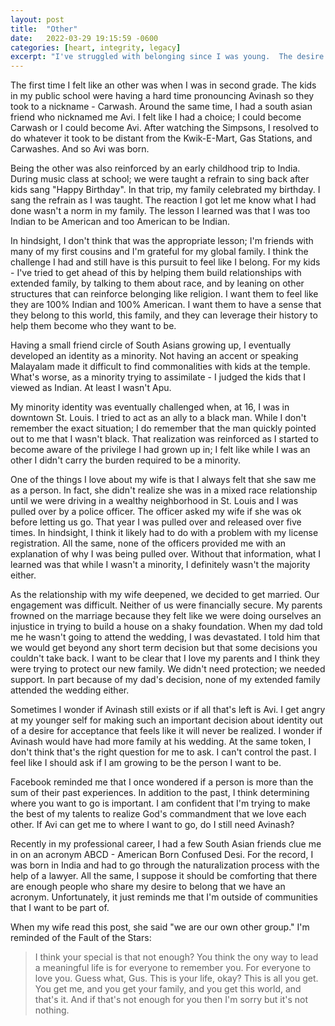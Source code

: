 ```yaml
---
layout: post
title:  "Other"
date:   2022-03-29 19:15:59 -0600
categories: [heart, integrity, legacy]
excerpt: "I've struggled with belonging since I was young.  The desire to belong has driven me for so long that I think it's a major part of my identify.  In this blog post, I talk about that desire nad how it's affected who I am right now.  I suspect, if I'm honest with myself, the desire to belong is underneath the anger and self-deprecation that exacerbates my depression."
---
```

The first time I felt like an other was when I was in second grade.  The kids in my public school were having a hard time pronouncing Avinash so they took to a nickname - Carwash.  Around the same time, I had a south asian friend who nicknamed me Avi.  I felt like I had a choice; I could become Carwash or I could become Avi.  After watching the Simpsons, I resolved to do whatever it took to be distant from the Kwik-E-Mart, Gas Stations, and Carwashes.  And so Avi was born.

Being the other was also reinforced by an early childhood trip to India.  During music class at school; we were taught a refrain to sing back after kids sang "Happy Birthday".  In that trip, my family celebrated my birthday.  I sang the refrain as I was taught.  The reaction I got let me know what I had done wasn't a norm in my family.  The lesson I learned was that I was too Indian to be American and too American to be Indian.  

In hindsight, I don't think that was the appropriate lesson; I'm friends with many of my first cousins and I'm grateful for my global family.  I think the challenge I had and still have is this pursuit to feel like I belong.  For my kids - I've tried to get ahead of this by helping them build relationships with extended family, by talking to them about race, and by leaning on other structures that can reinforce belonging like religion.  I want them to feel like they are 100% Indian and 100% American.  I want them to have a sense that they belong to this world, this family, and they can leverage their history to help them become who they want to be.

Having a small friend circle of South Asians growing up, I eventually developed an identity as a minority.  Not having an accent or speaking Malayalam made it difficult to find commonalities with kids at the temple.  What's worse, as a minority trying to assimilate - I judged the kids that I viewed as Indian.  At least I wasn't Apu.  

My minority identity was eventually challenged when, at 16, I was in downtown St. Louis.   I tried to act as an ally to a black man.  While I don't remember the exact situation; I do remember that the man quickly pointed out to me that I wasn't black.  That realization was reinforced as I started to become aware of the privilege I had grown up in; I felt like while I was an other I didn't carry the burden required to be a minority.

One of the things I love about my wife is that I always felt that she saw me as a person.  In fact, she didn't realize she was in a mixed race relationship until we were driving in a wealthy neighborhood in St. Louis and I was pulled over by a police officer.  The officer asked my wife if she was ok before letting us go.  That year I was pulled over and released over five times.  In hindsight, I think it likely had to do with a problem with my license registration.  All the same, none of the officers provided me with an explanation of why I was being pulled over.  Without that information, what I learned was that while I wasn't a minority, I definitely wasn't the majority either.

As the relationship with my wife deepened, we decided to get married.  Our engagement was difficult.  Neither of us were financially secure.  My parents frowned on the marriage because they felt like we were doing ourselves an injustice in trying to build a house on a shaky foundation.  When my dad told me he wasn't going to attend the wedding, I was devastated.  I told him that we would get beyond any short term decision but that some decisions you couldn't take back.  I want to be clear that I love my parents and I think they were trying to protect our new family.  We didn't need protection; we needed support.  In part because of my dad's decision, none of my extended family attended the wedding either.

Sometimes I wonder if Avinash still exists or if all that's left is Avi.  I get angry at my younger self for making such an important decision about identity out of a desire for acceptance that feels like it will never be realized.  I wonder if Avinash would have had more family at his wedding.  At the same token, I don't think that's the right question for me to ask.  I can't control the past.  I feel like I should ask if I am growing to be the person I want to be. 

Facebook reminded me that I once wondered if a person is more than the sum of their past experiences.  In addition to the past, I think determining where you want to go is important.  I am confident that I'm trying to make the best of my talents to realize God's commandment that we love each other.  If Avi can get me to where I want to go, do I still need Avinash?

Recently in my professional career, I had a few South Asian friends clue me in on an acronym ABCD - American Born Confused Desi.  For the record, I was born in India and had to go through the naturalization process with the help of a lawyer.  All the same, I suppose it should be comforting that there are enough people who share my desire to belong that we have an acronym.  Unfortunately, it just reminds me that I'm outside of communities that I want to be part of.   

When my wife read this post, she said "we are our own other group."  I'm reminded of the Fault of the Stars:
> I think your special is that not enough?  You think the ony way to lead a meaningful life is for everyone to remember you.  For everyone to love you.  Guess what, Gus. This is your life, okay?  This is all you get.  You get me, and you get your family, and you get this world, and that's it.  And if that's not enough for you then I'm sorry but it's not nothing.
